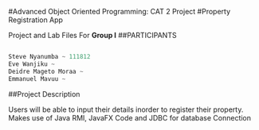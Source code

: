 #Advanced Object Oriented Programming: CAT 2 Project
#Property Registration App

Project and Lab Files For <b>Group I</b>
##PARTICIPANTS

```java

Steve Nyanumba ~ 111812
Eve Wanjiku ~ 
Deidre Mageto Moraa ~ 
Emmanuel Mavuu ~ 


```

##Project Description

Users will be able to input their details inorder to register their property.
Makes use of Java RMI, JavaFX Code and JDBC for database Connection